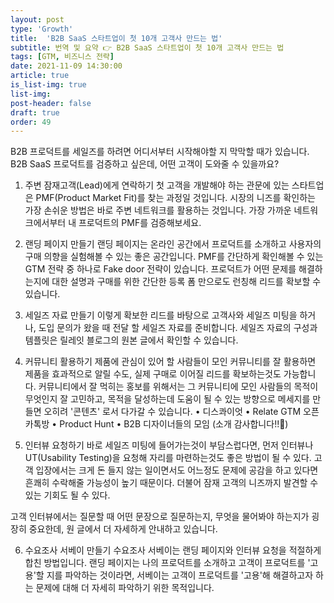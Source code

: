 ```yaml
---
layout: post
type: 'Growth'
title:  'B2B SaaS 스타트업이 첫 10개 고객사 만드는 법'
subtitle: 번역 및 요약 👉 B2B SaaS 스타트업이 첫 10개 고객사 만드는 법
tags: [GTM, 비즈니스 전략]
date: 2021-11-09 14:30:00
article: true
is_list-img: true
list-img: 
post-header: false
draft: true
order: 49
---
```


B2B 프로덕트를 세일즈를 하려면 어디서부터 시작해야할 지 막막할 때가 있습니다. B2B SaaS 프로덕트를 검증하고 싶은데, 어떤 고객이 도와줄 수 있을까요?

1. 주변 잠재고객(Lead)에게 연락하기
첫 고객을 개발해야 하는 관문에 있는 스타트업은 PMF(Product Market Fit)를 찾는 과정일 것입니다. 시장의 니즈를 확인하는 가장 손쉬운 방법은 바로 주변 네트워크를 활용하는 것입니다. 가장 가까운 네트워크에서부터 내 프로덕트의 PMF를 검증해보세요.

2. 랜딩 페이지 만들기
랜딩 페이지는 온라인 공간에서 프로덕트를 소개하고 사용자의 구매 의향을 실험해볼 수 있는 좋은 공간입니다. PMF를 간단하게 확인해볼 수 있는 GTM 전략 중 하나로 Fake door 전략이 있습니다. 프로덕트가 어떤 문제를 해결하는지에 대한 설명과 구매를 위한 간단한 등록 폼 만으로도 런칭해 리드를 확보할 수 있습니다.

3. 세일즈 자료 만들기
이렇게 확보한 리드를 바탕으로 고객사와 세일즈 미팅을 하거나, 도입 문의가 왔을 때 전달 할 세일즈 자료를 준비합니다. 세일즈 자료의 구성과 템플릿은 릴레잇 블로그의 원본 글에서 확인할 수 있습니다.

4. 커뮤니티 활용하기
제품에 관심이 있어 할 사람들이 모인 커뮤니티를 잘 활용하면 제품을 효과적으로 알릴 수도, 실제 구매로 이어질 리드를 확보하는것도 가능합니다. 커뮤니티에서 잘 먹히는 홍보를 위해서는 그 커뮤니티에 모인 사람들의 목적이 무엇인지 잘 고민하고, 목적을 달성하는데 도움이 될 수 있는 방향으로 메세지를 만들면 오히려 '콘텐츠' 로서 다가갈 수 있습니다.
• 디스콰이엇
• Relate GTM 오픈카톡방
• Product Hunt
• B2B 디자이너들의 모임 (소개 감사합니다!!🙏)

5. 인터뷰 요청하기
바로 세일즈 미팅에 들어가는것이 부담스럽다면, 먼저 인터뷰나 UT(Usability Testing)을 요청해 자리를 마련하는것도 좋은 방법이 될 수 있다. 고객 입장에서는 크게 돈 들지 않는 일이면서도 어느정도 문제에 공감을 하고 있다면 흔쾌히 수락해줄 가능성이 높기 때문이다. 더불어 잠재 고객의 니즈까지 발견할 수 있는 기회도 될 수 있다.

고객 인터뷰에서는 질문할 때 어떤 문장으로 질문하는지, 무엇을 물어봐야 하는지가 굉장히 중요한데, 원 글에서 더 자세하게 안내하고 있습니다.

6. 수요조사 서베이 만들기
수요조사 서베이는 랜딩 페이지와 인터뷰 요청을 적절하게 합친 방법입니다. 랜딩 페이지는 나의 프로덕트를 소개하고 고객이 프로덕트를 '고용'할 지를 파악하는 것이라면, 서베이는 고객이 프로덕트를 '고용'해 해결하고자 하는 문제에 대해 더 자세히 파악하기 위한 목적입니다.
